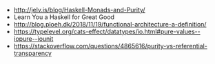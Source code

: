 * http://jelv.is/blog/Haskell-Monads-and-Purity/
* Learn You a Haskell for Great Good
* http://blog.ploeh.dk/2018/11/19/functional-architecture-a-definition/
* https://typelevel.org/cats-effect/datatypes/io.html#pure-values--iopure--iounit
* https://stackoverflow.com/questions/4865616/purity-vs-referential-transparency